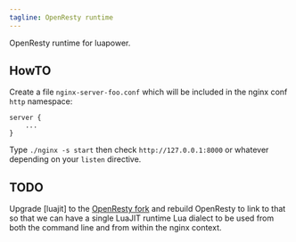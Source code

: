 ```yaml
---
tagline: OpenResty runtime
---
```


OpenResty runtime for luapower.

## HowTO

Create a file `nginx-server-foo.conf` which will be included in the
nginx conf `http` namespace:

```
server {
	...
}
```

Type `./nginx -s start` then check `http://127.0.0.1:8000` or whatever
depending on your `listen` directive.

## TODO

Upgrade [luajit] to the [OpenResty fork](https://github.com/openresty/luajit2)
and rebuild OpenResty to link to that so that we can have a single LuaJIT
runtime Lua dialect to be used from both the command line and from within the
nginx context.
